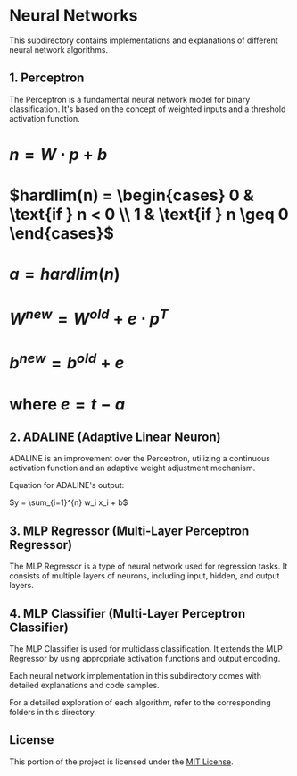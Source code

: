 # Neural Networks

This subdirectory contains implementations and explanations of different neural network algorithms.

## 1. Perceptron

The Perceptron is a fundamental neural network model for binary classification. It's based on the concept of weighted inputs and a threshold activation function.

# $n = W \cdot p + b$

# $hardlim(n) = \begin{cases} 0 & \text{if } n < 0 \\ 1 & \text{if } n \geq 0 \end{cases}$


# $a = hardlim(n)$

# $W^{new} = W^{old} + e \cdot p^T$
# $b^{new} = b^{old} + e$
# where $e = t - a$

## 2. ADALINE (Adaptive Linear Neuron)

ADALINE is an improvement over the Perceptron, utilizing a continuous activation function and an adaptive weight adjustment mechanism.

Equation for ADALINE's output: 

$y = \sum_{i=1}^{n} w_i x_i + b$

## 3. MLP Regressor (Multi-Layer Perceptron Regressor)

The MLP Regressor is a type of neural network used for regression tasks. It consists of multiple layers of neurons, including input, hidden, and output layers.

## 4. MLP Classifier (Multi-Layer Perceptron Classifier)

The MLP Classifier is used for multiclass classification. It extends the MLP Regressor by using appropriate activation functions and output encoding.

Each neural network implementation in this subdirectory comes with detailed explanations and code samples.

For a detailed exploration of each algorithm, refer to the corresponding folders in this directory.

## License

This portion of the project is licensed under the [MIT License](../LICENSE).
